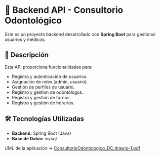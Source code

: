 # 🚀 Backend API - Consultorio Odontológico

Este es un proyecto backend desarrollado con **Spring Boot** para gestionar usuarios y médicos.

## 📖 Descripción
Esta API proporciona funcionalidades para:
- Registro y autenticación de usuarios.
- Asignación de roles (admin, usuario).
- Gestión de perfiles de usuario.
- Registro y gestion de odontólogos.
- Registro y gestión de turnos.
- Registro y gestión de horarios.

## 🛠️ Tecnologías Utilizadas
- **Backend:** Spring Boot (Java)
- **Base de Datos:** mysql

UML de la aplicacion -> [ConsultorioOdontologico_DC.drawio-1.pdf](https://github.com/MatiFasu/Consultorio_Spring_Boot/files/14451161/ConsultorioOdontologico_DC.drawio-1.pdf)

